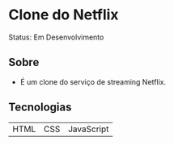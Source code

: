 # Clone do Netflix

Status: Em Desenvolvimento

## Sobre

+ É um clone do serviço de streaming Netflix.

## Tecnologias

<table>
    <tr>
    <td>HTML</td>
    <td>CSS</td>
    <td>JavaScript</td>
    </tr>
</table>